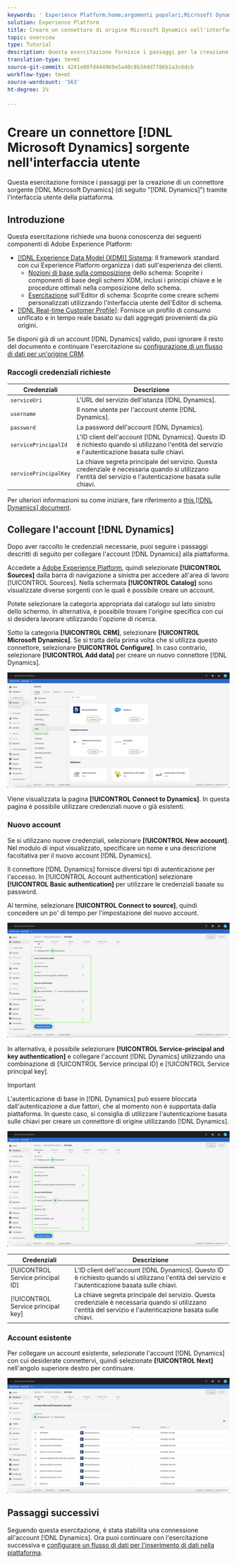 ```yaml
---
keywords: ' Experience Platform;home;argomenti popolari;Microsoft Dynamics;microsoft dDynamics;Dynamics;dDynamics'
solution: Experience Platform
title: Creare un connettore di origine Microsoft Dynamics nell'interfaccia utente
topic: overview
type: Tutorial
description: Questa esercitazione fornisce i passaggi per la creazione di un connettore di origine Microsoft Dynamics (in seguito denominato "Dynamics") tramite l'interfaccia utente della piattaforma.
translation-type: tm+mt
source-git-commit: 4241e00fd444969e5a40c8b34dd7786b1a3c6dcb
workflow-type: tm+mt
source-wordcount: '563'
ht-degree: 1%

---
```



# Creare un connettore [!DNL Microsoft Dynamics] sorgente nell&#39;interfaccia utente

Questa esercitazione fornisce i passaggi per la creazione di un connettore sorgente [!DNL Microsoft Dynamics] (di seguito &quot;[!DNL Dynamics]&quot;) tramite l&#39;interfaccia utente della piattaforma.

## Introduzione

Questa esercitazione richiede una buona conoscenza dei seguenti componenti di Adobe Experience Platform:

* [[!DNL Experience Data Model (XDM)] Sistema](../../../../../xdm/home.md): Il framework standard con cui  Experience Platform organizza i dati sull&#39;esperienza dei clienti.
   * [Nozioni di base sulla composizione](../../../../../xdm/schema/composition.md) dello schema: Scoprite i componenti di base degli schemi XDM, inclusi i principi chiave e le procedure ottimali nella composizione dello schema.
   * [Esercitazione](../../../../../xdm/tutorials/create-schema-ui.md) sull&#39;Editor di schema: Scoprite come creare schemi personalizzati utilizzando l&#39;interfaccia utente dell&#39;Editor di schema.
* [[!DNL Real-time Customer Profile]](../../../../../profile/home.md): Fornisce un profilo di consumo unificato e in tempo reale basato su dati aggregati provenienti da più origini.

Se disponi già di un account [!DNL Dynamics] valido, puoi ignorare il resto del documento e continuare l&#39;esercitazione su [configurazione di un flusso di dati per un&#39;origine CRM](../../dataflow/crm.md).

### Raccogli credenziali richieste

| Credenziali | Descrizione |
| ---------- | ----------- |
| `serviceUri` | L&#39;URL del servizio dell&#39;istanza [!DNL Dynamics]. |
| `username` | Il nome utente per l&#39;account utente [!DNL Dynamics]. |
| `password` | La password dell&#39;account [!DNL Dynamics]. |
| `servicePrincipalId` | L&#39;ID client dell&#39;account [!DNL Dynamics]. Questo ID è richiesto quando si utilizzano l&#39;entità del servizio e l&#39;autenticazione basata sulle chiavi. |
| `servicePrincipalKey` | La chiave segreta principale del servizio. Questa credenziale è necessaria quando si utilizzano l&#39;entità del servizio e l&#39;autenticazione basata sulle chiavi. |

Per ulteriori informazioni su come iniziare, fare riferimento a [this [!DNL Dynamics] document](https://docs.microsoft.com/en-us/powerapps/developer/common-data-service/authenticate-oauth).

## Collegare l&#39;account [!DNL Dynamics]

Dopo aver raccolto le credenziali necessarie, puoi seguire i passaggi descritti di seguito per collegare l&#39;account [!DNL Dynamics] alla piattaforma.

Accedete a [Adobe Experience Platform](https://platform.adobe.com), quindi selezionate **[!UICONTROL Sources]** dalla barra di navigazione a sinistra per accedere all&#39;area di lavoro [!UICONTROL Sources]. Nella schermata **[!UICONTROL Catalog]** sono visualizzate diverse sorgenti con le quali è possibile creare un account.

Potete selezionare la categoria appropriata dal catalogo sul lato sinistro dello schermo. In alternativa, è possibile trovare l&#39;origine specifica con cui si desidera lavorare utilizzando l&#39;opzione di ricerca.

Sotto la categoria **[!UICONTROL CRM]**, selezionare **[!UICONTROL Microsoft Dynamics]**. Se si tratta della prima volta che si utilizza questo connettore, selezionare **[!UICONTROL Configure]**. In caso contrario, selezionare **[!UICONTROL Add data]** per creare un nuovo connettore [!DNL Dynamics].

![catalogo](../../../../images/tutorials/create/ms-dynamics/catalog.png)

Viene visualizzata la pagina **[!UICONTROL Connect to Dynamics]**. In questa pagina è possibile utilizzare credenziali nuove o già esistenti.

### Nuovo account

Se si utilizzano nuove credenziali, selezionare **[!UICONTROL New account]**. Nel modulo di input visualizzato, specificare un nome e una descrizione facoltativa per il nuovo account [!DNL Dynamics].

Il connettore [!DNL Dynamics] fornisce diversi tipi di autenticazione per l&#39;accesso. In [!UICONTROL Account authentication] selezionare **[!UICONTROL Basic authentication]** per utilizzare le credenziali basate su password.

Al termine, selezionare **[!UICONTROL Connect to source]**, quindi concedere un po&#39; di tempo per l&#39;impostazione del nuovo account.

![autenticazione di base](../../../../images/tutorials/create/ms-dynamics/basic-auth.png)

In alternativa, è possibile selezionare **[!UICONTROL Service-principal and key authentication]** e collegare l&#39;account [!DNL Dynamics] utilizzando una combinazione di [!UICONTROL Service principal ID] e [!UICONTROL Service principal key].

>[!IMPORTANT]
>
> L&#39;autenticazione di base in [!DNL Dynamics] può essere bloccata dall&#39;autenticazione a due fattori, che al momento non è supportata dalla piattaforma. In questo caso, si consiglia di utilizzare l&#39;autenticazione basata sulle chiavi per creare un connettore di origine utilizzando [!DNL Dynamics].

![autenticazione basata su chiave](../../../../images/tutorials/create/ms-dynamics/key-based-auth.png)

| Credenziali | Descrizione |
| ---------- | ----------- |
| [!UICONTROL Service principal ID] | L&#39;ID client dell&#39;account [!DNL Dynamics]. Questo ID è richiesto quando si utilizzano l&#39;entità del servizio e l&#39;autenticazione basata sulle chiavi. |
| [!UICONTROL Service principal key] | La chiave segreta principale del servizio. Questa credenziale è necessaria quando si utilizzano l&#39;entità del servizio e l&#39;autenticazione basata sulle chiavi. |

### Account esistente

Per collegare un account esistente, selezionate l&#39;account [!DNL Dynamics] con cui desiderate connettervi, quindi selezionate **[!UICONTROL Next]** nell&#39;angolo superiore destro per continuare.

![esistenti](../../../../images/tutorials/create/ms-dynamics/existing.png)

## Passaggi successivi

Seguendo questa esercitazione, è stata stabilita una connessione all&#39;account [!DNL Dynamics]. Ora puoi continuare con l&#39;esercitazione successiva e [configurare un flusso di dati per l&#39;inserimento di dati nella piattaforma](../../dataflow/crm.md).